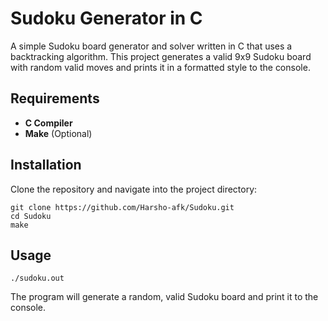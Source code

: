 # Sudoku Generator in C

A simple Sudoku board generator and solver written in C that uses a backtracking algorithm. This project generates a valid 9x9 Sudoku board with random valid moves and prints it in a formatted style to the console.

## Requirements

- **C Compiler**
- **Make** (Optional)

## Installation

Clone the repository and navigate into the project directory:
```
git clone https://github.com/Harsho-afk/Sudoku.git
cd Sudoku
make
```

## Usage

```
./sudoku.out
```
The program will generate a random, valid Sudoku board and print it to the console.
